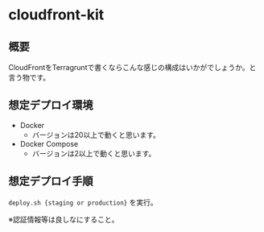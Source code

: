 # cloudfront-kit

## 概要

CloudFrontをTerragruntで書くならこんな感じの構成はいかがでしょうか。と言う物です。

## 想定デプロイ環境

- Docker
  - バージョンは20以上で動くと思います。
- Docker Compose
  - バージョンは2以上で動くと思います。

## 想定デプロイ手順

`deploy.sh {staging or production}` を実行。

※認証情報等は良しなにすること。
